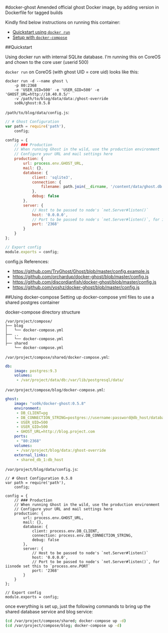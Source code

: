 #docker-ghost
Amended official ghost Docker image, by adding version in Dockerfile for tagged builds

Kindly find below instructions on running this container:

- [Quickstart using `docker run`](#quickstart)
- [Setup with `docker-compose`](#using-docker-compose)

##Quickstart 

Using docker run with internal SQLite database.
I'm running this on CoreOS and chown to the core user (userid 500)


`docker run` on CoreOS (with ghost UID = core uid) looks like this:
```shell
docker run -d --name ghost \
    -p 80:2368 
    -e 'USER_UID=500' -e 'USER_GID=500' -e 'GHOST_URL=http://10.40.0.5/' 
    -v /path/to/blog/data/data:/ghost-override 
    so0k/ghost:0.5.8
```

`/path/to/blog/data/config.js`:
```javascript
// # Ghost Configuration
var path = require('path'),
    config;

config = {
    // ### Production
    // When running Ghost in the wild, use the production environment
    // Configure your URL and mail settings here
    production: {
        url: process.env.GHOST_URL,
        mail: {},
        database: {
            client: 'sqlite3',
            connection: {
                filename: path.join(__dirname, '/content/data/ghost.db')
            },
            debug: false
        },
        server: {
            // Host to be passed to node's `net.Server#listen()`
            host: '0.0.0.0',
            // Port to be passed to node's `net.Server#listen()`, for iisnode set this to `process.env.PORT`
            port: '2368'
        }
    }
};

// Export config
module.exports = config;
```
config.js References:
- https://github.com/TryGhost/Ghost/blob/master/config.example.js
- https://github.com/orchardup/docker-ghost/blob/master/config.js
- https://github.com/discordianfish/docker-ghost/blob/master/config.js
- https://github.com/yoshz/docker-ghost/blob/master/config.js

##Using docker-compose
Setting up docker-compose yml files to use a shared postgres container

docker-compose directory structure
```
/var/project/compose/
├── blog
│   └── docker-compose.yml
├── ..
│   └── docker-compose.yml
├── shared
    └── docker-compose.yml
```
`/var/project/compose/shared/docker-compose.yml`:
```yml
db:
    image: postgres:9.3
    volumes:
     - /var/project/data/db:/var/lib/postgresql/data/
```

`/var/project/compose/blog/docker-compose.yml`:
```yml
ghost:
    image: "so0k/docker-ghost:0.5.8"
    environment:
     - DB_CLIENT=pg
     - DB_CONNECTION_STRING=postgres://username:password@db_host/database
     - USER_UID=500
     - USER_GID=500
     - GHOST_URL=http://blog.project.com
    ports:
     - "80:2368"
    volumes:
     - /var/project/blog/data:/ghost-override
    external_links:
     - shared_db_1:db_host
```

`/var/project/blog/data/config.js`:
```
// # Ghost Configuration 0.5.8
var path = require('path'),
    config;

config = {
    // ### Production
    // When running Ghost in the wild, use the production environment
    // Configure your URL and mail settings here
    production: {
        url: process.env.GHOST_URL,
        mail: {},
        database: {
            client: process.env.DB_CLIENT,
            connection: process.env.DB_CONNECTION_STRING,
            debug: false
        },
        server: {
            // Host to be passed to node's `net.Server#listen()`
            host: '0.0.0.0',
            // Port to be passed to node's `net.Server#listen()`, for iisnode set this to `process.env.PORT`
            port: '2368'
        }
    }
};

// Export config
module.exports = config;
```

once everything is set up, just the following commands to bring up the shared database service and blog service:
```bash
(cd /var/project/compose/shared; docker-compose up -d)
(cd /var/project/compose/blog; docker-compose up -d)
```
